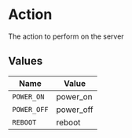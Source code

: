# Action

The action to perform on the server


## Values

| Name        | Value       |
| ----------- | ----------- |
| `POWER_ON`  | power_on    |
| `POWER_OFF` | power_off   |
| `REBOOT`    | reboot      |